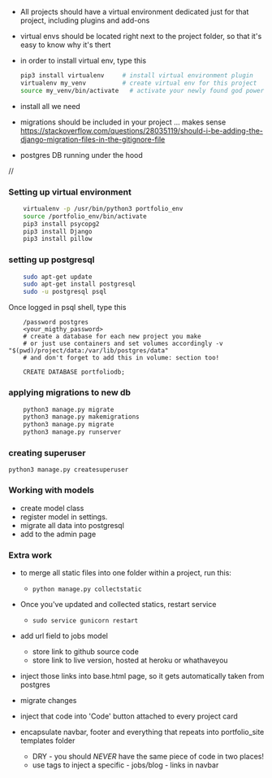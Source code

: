 + All projects should have a virtual environment dedicated just for that project, including plugins and add-ons
+ virtual envs should be located right next to the project folder, so that it's easy to know why it's thert
+ in order to install virtual env, type this
    ```bash
    pip3 install virtualenv     # install virtual environment plugin
    virtualenv my_venv          # create virtual env for this project
    source my_venv/bin/activate   # activate your newly found god powers!
    ```
+ install all we need

+ migrations should be included in your project ... makes sense
    https://stackoverflow.com/questions/28035119/should-i-be-adding-the-django-migration-files-in-the-gitignore-file

+ postgres DB running under the hood

//
### Setting up virtual environment
```bash
    virtualenv -p /usr/bin/python3 portfolio_env
    source /portfolio_env/bin/activate
    pip3 install psycopg2
    pip3 install Django
    pip3 install pillow
```

### setting up postgresql
```bash
    sudo apt-get update
    sudo apt-get install postgresql
    sudo -u postgresql psql
```
Once logged in psql shell, type this
```psql
    /password postgres
    <your_migthy_password>
    # create a database for each new project you make
    # or just use containers and set volumes accordingly -v "$(pwd)/project/data:/var/lib/postgres/data"
    # and don't forget to add this in volume: section too!

    CREATE DATABASE portfoliodb;
```

### applying migrations to new db
```bash
    python3 manage.py migrate
    python3 manage.py makemigrations
    python3 manage.py migrate
    python3 manage.py runserver
```

### creating superuser
`python3 manage.py createsuperuser`

### Working with models
+ create model class
+ register model in settings.
+ migrate all data into postgresql
+ add to the admin page

### Extra work
+ to merge all static files into one folder within a project, run this:
    + `python manage.py collectstatic`

+ Once you've updated and collected statics, restart service
    + `sudo service gunicorn restart`
+ add url field to jobs model
    + store link to github source code
    + store link to live version, hosted at heroku or whathaveyou
+ inject those links into base.html page, so it gets automatically taken from postgres
+ migrate changes
+ inject that code into 'Code' button attached to every project card

+ encapsulate navbar, footer and everything that repeats into portfolio_site templates folder
    + DRY - you should *NEVER* have the same piece of code in two places!
    + use tags to inject a specific - jobs/blog - links in navbar